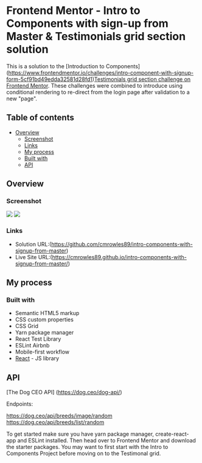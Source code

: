 # Frontend Mentor - Intro to Components with sign-up from Master & Testimonials grid section solution

This is a solution to the [Introduction to Components] (https://www.frontendmentor.io/challenges/intro-component-with-signup-form-5cf91bd49edda32581d28fd1)[Testimonials grid section challenge on Frontend Mentor](https://www.frontendmentor.io/challenges/testimonials-grid-section-Nnw6J7Un7). These challenges were combined to introduce using conditional rendering to re-direct from the login page after validation to a new "page".

## Table of contents

- [Overview](#overview)
  - [Screenshot](#screenshot)
  - [Links](#links)
  - [My process](#my-process)
  - [Built with](#built-with)
  - [API](#api)



## Overview


### Screenshot

![](./Styles/images2/loginscreenshot.png)
![](./Styles/images/articlepage.png)



### Links

- Solution URL:(https://github.com/cmrowles89/intro-components-with-signup-from-master)
- Live Site URL:(https://cmrowles89.github.io/intro-components-with-signup-from-master/)

## My process

### Built with

- Semantic HTML5 markup
- CSS custom properties
- CSS Grid
- Yarn package manager
- React Test Library
- ESLint Airbnb
- Mobile-first workflow
- [React](https://reactjs.org/) - JS library

## API

[The Dog CEO API]
(https://dog.ceo/dog-api/)

Endpoints:

https://dog.ceo/api/breeds/image/random
https://dog.ceo/api/breeds/list/random


To get started make sure you have yarn package manager, create-react-app and ESLint installed. Then head over to Frontend Mentor and download the starter packages. You may want to first start with the Intro to Components Project before moving on to the Testimonal grid. 











